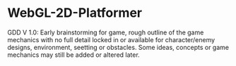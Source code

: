# WebGL-2D-Platformer

GDD V 1.0: 
  Early brainstorming for game, rough outline of the game mechanics with no full detail locked in or available for character/enemy designs, environment, seetting or obstacles.    Some ideas, concepts or game mechanics may still be added or altered later. 
